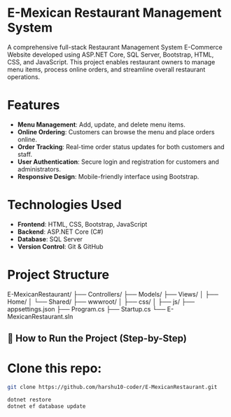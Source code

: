 # E-Mexican Restaurant Management System

A comprehensive full-stack Restaurant Management System E-Commerce Website developed using ASP.NET Core, SQL Server, Bootstrap, HTML, CSS, and JavaScript. This project enables restaurant owners to manage menu items, process online orders, and streamline overall restaurant operations.

# Features

- **Menu Management**: Add, update, and delete menu items.
- **Online Ordering**: Customers can browse the menu and place orders online.
- **Order Tracking**: Real-time order status updates for both customers and staff.
- **User Authentication**: Secure login and registration for customers and administrators.
- **Responsive Design**: Mobile-friendly interface using Bootstrap.

# Technologies Used

- **Frontend**: HTML, CSS, Bootstrap, JavaScript
- **Backend**: ASP.NET Core (C#)
- **Database**: SQL Server
- **Version Control**: Git & GitHub

# Project Structure
E-MexicanRestaurant/ ├── Controllers/ ├── Models/ ├── Views/ │ ├── Home/ │ └── Shared/ ├── wwwroot/ │ ├── css/ │ ├── js/ ├── appsettings.json ├── Program.cs ├── Startup.cs └── E-MexicanRestaurant.sln
## 🚀 How to Run the Project (Step-by-Step)

# **Clone this repo:**
   ```bash
   git clone https://github.com/harshu10-coder/E-MexicanRestaurant.git

dotnet restore
dotnet ef database update
